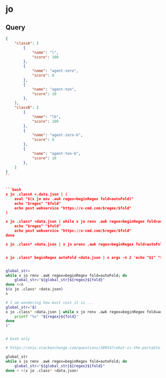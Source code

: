 # jo

## Query

```json
{
    "classA": [
        {
            "name": "l",
            "score": 100
        },
        {
            "name": "agent-zero",
            "score": 0
        },
        {
            "name": "agent-ten",
            "score": 10
        },
    ],
    "classB": [
        {
            "name": "lb",
            "score": 100
        },
        {
            "name": "agent-zero-b",
            "score": 0
        },
        {
            "name": "agent-ten-b",
            "score": 10
        },
    ]
}
``


```bash
x jo .classA <.data.json | (
    eval "$(x jo env .awk regex=beginRegex fold=autoFold)"
    echo "$regex" "$fold"
    echo post webservice "https://x-cmd.com/$regex/$fold"
)

x jo .class* <data.json | while x jo renv .awk regex=beginRegex fold=autoFold; do
    echo "$regex" "$fold"
    echo post webservice "https://x-cmd.com/$regex/$fold"
done

x jo .class* <data.json | x jo wrenv .awk regex=beginRegex fold=autoFold -- 'echo "$regex" "$fold"\; echo post webservice "https://x-cmd.com/$regex/$fold"'


x jo .class* beginRegex autoFold <data.json | x args -n 2 'echo "$1" "$2"\; echo post webservice "https://x-cmd.com/$1/$2"'
```


```bash

global_str=
while x jo renv .awk regex=beginRegex fold=autoFold; do
    global_str="${global_str}${regex}${fold}"
done <<A
$(x jo .class* <data.json)
A

# I am wondering how must cost it is ...
global_str="$(
x jo .class* <data.json | while x jo renv .awk regex=beginRegex fold=autoFold; do
    printf "%s" "${regex}${fold}"
done
)"


# bash only

# https://unix.stackexchange.com/questions/309547/what-is-the-portable-posix-way-to-achieve-process-substitution

global_str
while x jo renv .awk regex=beginRegex fold=autoFold; do
    global_str="${global_str}${regex}${fold}"
done < <(x jo .class* <data.json)
```

